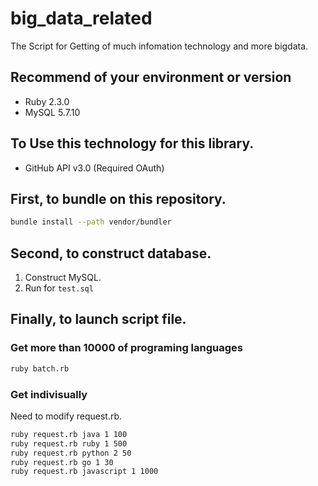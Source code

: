 # big_data_related
The Script for Getting of much infomation technology and more bigdata.

## Recommend of your environment or version
* Ruby 2.3.0
* MySQL 5.7.10

## To Use this technology for this library.
* GitHub API v3.0 (Required OAuth)

## First, to bundle on this repository.

```.sh
bundle install --path vendor/bundler
```

## Second, to construct database.

1. Construct MySQL.
2. Run for `test.sql`

## Finally, to launch script file.


### Get more than 10000 of programing languages

```.sh
ruby batch.rb
```

### Get indivisually
Need to modify request.rb.

```.sh
ruby request.rb java 1 100
ruby request.rb ruby 1 500
ruby request.rb python 2 50
ruby request.rb go 1 30
ruby request.rb javascript 1 1000
```
